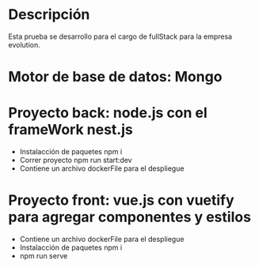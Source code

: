 # Descripción
Esta prueba se desarrollo para el cargo de fullStack para la empresa evolution.
# Motor de base de datos: Mongo
# Proyecto back: node.js con el frameWork nest.js
* Instalacción de paquetes npm i
* Correr proyecto npm run start:dev
 * Contiene un archivo dockerFile para el despliegue
# Proyecto front: vue.js con vuetify para agregar componentes y estilos
 * Contiene un archivo dockerFile para el despliegue
 * Instalacción de paquetes npm i
 * npm run serve